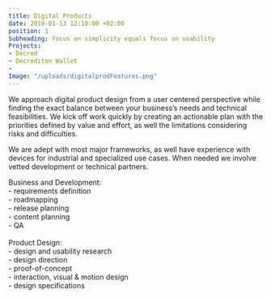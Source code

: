```yaml
---
title: Digital Products
date: 2018-01-13 12:10:00 +02:00
position: 1
Subheading: Focus on simplicity equals focus on usability
Projects:
- Decred
- Decrediton Wallet
- 
Image: "/uploads/digitalprodFeatures.png"
---
```


We approach digital product design from a user centered perspective while finding the exact balance between your business’s needs and technical feasibilities. We kick off work quickly by creating an actionable plan with the priorities defined by value and effort, as well the limitations considering risks and difficulties.

We are adept with most major frameworks, as well have experience with devices for industrial and specialized use cases. When needed we involve vetted development or technical partners. 
 
<p>
Business and Development:<br>
- requirements definition<br>
- roadmapping<br>
- release planning<br>
- content planning<br>
- QA<br>
<br>
Product Design:<br> 
- design and usability research<br>
- design direction<br>
- proof-of-concept<br>
- interaction, visual & motion design<br>
- design specifications<br>
</p>